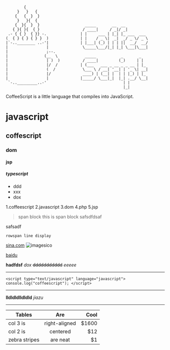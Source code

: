             {
         }   }   {
        {   {  }  }
         }   }{  {
        {  }{  }  }                    _____       __  __
       { }{ }{  { }                   / ____|     / _|/ _|
     .- { { }  { }} -.               | |     ___ | |_| |_ ___  ___
    (  { } { } { } }  )              | |    / _ \|  _|  _/ _ \/ _ \
    |`-..________ ..-'|              | |___| (_) | | | ||  __/  __/
    |                 |               \_____\___/|_| |_| \___|\___|
    |                 ;--.
    |                (__  \            _____           _       _
    |                 | )  )          / ____|         (_)     | |
    |                 |/  /          | (___   ___ _ __ _ _ __ | |_
    |                 (  /            \___ \ / __| '__| | '_ \| __|
    |                 |/              ____) | (__| |  | | |_) | |_
    |                 |              |_____/ \___|_|  |_| .__/ \__|
     `-.._________..-'                                  | |
                                                        |_|

CoffeeScript is a little language that compiles into JavaScript.

# javascript
## coffescript
### dom
#### jsp
##### typescript



* ddd
* xxx
* dox

1.coffeescript
2.javascript
3.dom
4.php
5.jsp

> span block
this is span block
safsdfdsaf

safsadf

`rowspan line display`

[sina.com](http://www.sina.com.cn)
![imagesico](https://www.baidu.com/img/bd_logo1.png)

[baidu](http://www.baidu.com)


**hadfdsf**
*dox*
~~ddddddddddd~~
_eeeee_

***

`<script type="text/javascript" language="javascript">
console.log("coffeescript");
</script>`

***

**lldldldlldldld**
_jiazu_

***


| Tables        | Are           | Cool  |
| ------------- |:-------------:| -----:|
| col 3 is      | right-aligned | $1600 |
| col 2 is      | centered      |   $12 |
| zebra stripes | are neat      |    $1 |